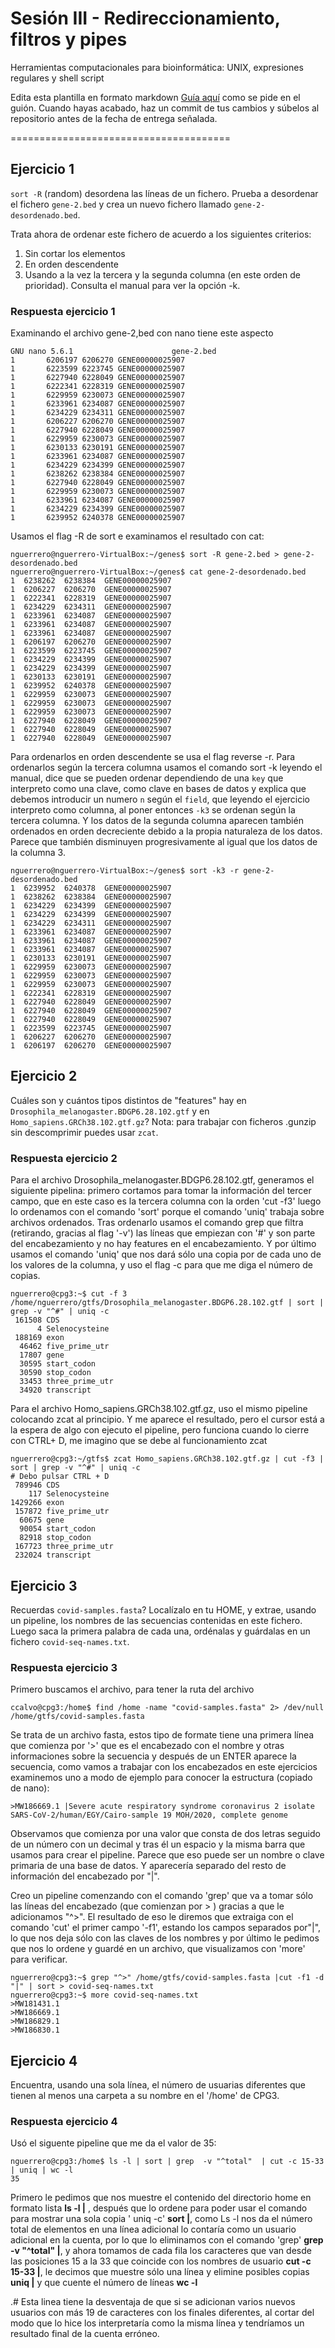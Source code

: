 # Sesión III - Redireccionamiento, filtros y pipes

Herramientas computacionales para bioinformática: UNIX, expresiones regulares y shell script

Edita esta plantilla en formato markdown [Guía aquí](https://guides.github.com/features/mastering-markdown/) como se pide en el guión. 
Cuando hayas acabado, haz un commit de tus cambios y súbelos al repositorio antes de la fecha de entrega señalada. 

======================================


## Ejercicio 1
`sort -R` (random) desordena las líneas de un fichero. Prueba a desordenar el fichero `gene-2.bed` y crea un nuevo fichero llamado `gene-2-desordenado.bed`.

Trata ahora de ordenar este fichero de acuerdo a los siguientes criterios: 
1. Sin cortar los elementos
2. En orden descendente
3. Usando a la vez la tercera y la segunda columna (en este orden de prioridad). Consulta el manual para ver la opción -k. 

### Respuesta ejercicio 1

Examinando el archivo gene-2,bed con  nano tiene este aspecto

```
GNU nano 5.6.1                      gene-2.bed                               
1       6206197 6206270 GENE00000025907
1       6223599 6223745 GENE00000025907
1       6227940 6228049 GENE00000025907
1       6222341 6228319 GENE00000025907
1       6229959 6230073 GENE00000025907
1       6233961 6234087 GENE00000025907
1       6234229 6234311 GENE00000025907
1       6206227 6206270 GENE00000025907
1       6227940 6228049 GENE00000025907
1       6229959 6230073 GENE00000025907
1       6230133 6230191 GENE00000025907
1       6233961 6234087 GENE00000025907
1       6234229 6234399 GENE00000025907
1       6238262 6238384 GENE00000025907
1       6227940 6228049 GENE00000025907
1       6229959 6230073 GENE00000025907
1       6233961 6234087 GENE00000025907
1       6234229 6234399 GENE00000025907
1       6239952 6240378 GENE00000025907
```
Usamos el flag -R de sort e examinamos el resultado con cat:

```
nguerrero@nguerrero-VirtualBox:~/genes$ sort -R gene-2.bed > gene-2-desordenado.bed
nguerrero@nguerrero-VirtualBox:~/genes$ cat gene-2-desordenado.bed 
1  6238262  6238384  GENE00000025907
1  6206227  6206270  GENE00000025907
1  6222341  6228319  GENE00000025907
1  6234229  6234311  GENE00000025907
1  6233961  6234087  GENE00000025907
1  6233961  6234087  GENE00000025907
1  6233961  6234087  GENE00000025907
1  6206197  6206270  GENE00000025907
1  6223599  6223745  GENE00000025907
1  6234229  6234399  GENE00000025907
1  6234229  6234399  GENE00000025907
1  6230133  6230191  GENE00000025907
1  6239952  6240378  GENE00000025907
1  6229959  6230073  GENE00000025907
1  6229959  6230073  GENE00000025907
1  6229959  6230073  GENE00000025907
1  6227940  6228049  GENE00000025907
1  6227940  6228049  GENE00000025907
1  6227940  6228049  GENE00000025907
```
  Para ordenarlos en orden descendente se usa el flag reverse -r. Para ordenarlos según la tercera columna usamos el comando sort -k
leyendo el manual, dice que se pueden ordenar dependiendo de una `key` que interpreto como una clave, como clave en bases de datos y explica que debemos introducir un numero `n` según el `field`, que leyendo el ejercicio interpreto como columna, al poner entonces `-k3` se ordenan según
la tercera columna. Y los datos de la segunda columna aparecen también ordenados en orden decreciente debido a la propia naturaleza de los datos. Parece que también disminuyen progresivamente al igual que los datos de la columna 3.
```
nguerrero@nguerrero-VirtualBox:~/genes$ sort -k3 -r gene-2-desordenado.bed
1  6239952  6240378  GENE00000025907
1  6238262  6238384  GENE00000025907
1  6234229  6234399  GENE00000025907
1  6234229  6234399  GENE00000025907
1  6234229  6234311  GENE00000025907
1  6233961  6234087  GENE00000025907
1  6233961  6234087  GENE00000025907
1  6233961  6234087  GENE00000025907
1  6230133  6230191  GENE00000025907
1  6229959  6230073  GENE00000025907
1  6229959  6230073  GENE00000025907
1  6229959  6230073  GENE00000025907
1  6222341  6228319  GENE00000025907
1  6227940  6228049  GENE00000025907
1  6227940  6228049  GENE00000025907
1  6227940  6228049  GENE00000025907
1  6223599  6223745  GENE00000025907
1  6206227  6206270  GENE00000025907
1  6206197  6206270  GENE00000025907
```

## Ejercicio 2

Cuáles son y cuántos tipos distintos de "features" hay en `Drosophila_melanogaster.BDGP6.28.102.gtf` y en `Homo_sapiens.GRCh38.102.gtf.gz`? Nota: para trabajar con ficheros .gunzip sin descomprimir puedes usar `zcat`.

### Respuesta ejercicio 2
 Para el archivo Drosophila_melanogaster.BDGP6.28.102.gtf, generamos el siguiente pipelina: primero cortamos para tomar la información del tercer campo, que en este caso es la tercera columna con la orden 'cut -f3' luego lo ordenamos con el comando 'sort' porque el comando 'uniq' trabaja sobre archivos ordenados.  Tras ordenarlo usamos el comando grep que filtra (retirando, gracias al flag '-v') las líneas que empiezan con '#' y son parte del encabezamiento y no hay features en el encabezamiento. Y por último usamos el comando 'uniq' que nos dará sólo una copia por de cada uno de los valores de la columna, y uso el flag -c para que me diga el número de copias.
 
```
nguerrero@cpg3:~$ cut -f 3 /home/nguerrero/gtfs/Drosophila_melanogaster.BDGP6.28.102.gtf | sort | grep -v "^#" | uniq -c
 161508 CDS
      4 Selenocysteine
 188169 exon
  46462 five_prime_utr
  17807 gene
  30595 start_codon
  30590 stop_codon
  33453 three_prime_utr
  34920 transcript
```
Para el archivo Homo_sapiens.GRCh38.102.gtf.gz, uso el mismo pipeline colocando zcat al principio. Y me aparece el resultado, pero el cursor está a la espera de algo con ejecuto el pipeline, pero funciona cuando lo cierre con CTRL+ D, me imagino que se debe al funcionamiento zcat
```
nguerrero@cpg3:~/gtfs$ zcat Homo_sapiens.GRCh38.102.gtf.gz | cut -f3 | sort | grep -v "^#" | uniq -c
# Debo pulsar CTRL + D
 789946 CDS
    117 Selenocysteine
1429266 exon
 157872 five_prime_utr
  60675 gene
  90054 start_codon
  82918 stop_codon
 167723 three_prime_utr
 232024 transcript
 ```

## Ejercicio 3

Recuerdas `covid-samples.fasta`? Localízalo en tu HOME, y extrae, usando un pipeline, los nombres de las secuencias contenidas en este fichero. Luego saca la primera palabra de cada una, ordénalas y guárdalas en un fichero `covid-seq-names.txt`.

### Respuesta ejercicio 3

Primero buscamos el archivo, para tener la ruta del archivo

```
ccalvo@cpg3:/home$ find /home -name "covid-samples.fasta" 2> /dev/null
/home/gtfs/covid-samples.fasta
```
Se trata de un archivo fasta, estos tipo de formate tiene una primera línea que comienza por '>' que es el encabezado con el nombre y otras informaciones sobre la secuencia y después de un ENTER aparece la secuencia, como vamos a trabajar con los encabezados en este ejercicios examinemos uno a modo de ejemplo para conocer la estructura (copiado de nano):

```
>MW186669.1 |Severe acute respiratory syndrome coronavirus 2 isolate SARS-CoV-2/human/EGY/Cairo-sample 19 MOH/2020, complete genome
```
Observamos que comienza por una valor que consta de dos letras seguido de un número con un decimal y tras él un espacio y la misma barra que usamos para crear el pipeline. Parece que eso puede ser un nombre o clave primaria de una base de datos. Y aparecería separado del resto de información del encabezado por "|".

Creo un pipeline comenzando con el comando 'grep' que va a tomar sólo las líneas del encabezado (que comienzan por > ) gracias a que le adicionamos "^>". El resultado de eso le diremos que extraiga con el comando 'cut' el primer campo '-f1', estando los campos separados por"|", lo que nos deja sólo con las claves de los nombres y por último le pedimos que nos lo ordene y guardé en un archivo, que visualizamos con 'more' para verificar.
```
nguerrero@cpg3:~$ grep "^>" /home/gtfs/covid-samples.fasta |cut -f1 -d "|" | sort > covid-seq-names.txt
nguerrero@cpg3:~$ more covid-seq-names.txt 
>MW181431.1 
>MW186669.1 
>MW186829.1 
>MW186830.1 
```
## Ejercicio 4

Encuentra, usando una sola línea, el número de usuarias diferentes que tienen al menos una carpeta a su nombre en el '/home' de CPG3.

### Respuesta ejercicio 4

Usó el siguente pipeline que me da el valor de 35:
```
nguerrero@cpg3:/home$ ls -l | sort | grep  -v "^total"  | cut -c 15-33 | uniq | wc -l
35
```
Primero le pedimos que nos muestre el contenido del directorio home en formato lista **ls -l |** , después que lo ordene para poder usar el comando para mostrar una sola copia ' uniq -c' **sort |**, como Ls -l nos da el número total de elementos en una línea adicional lo contaría como un usuario adicional en  la cuenta, por lo que lo eliminamos con el comando 'grep'  **grep  -v "^total"  |**, y ahora tomamos de cada fila los caracteres que van desde las posiciones 15 a la 33 que coincide con los nombres de usuario **cut -c 15-33 |**, le decimos que muestre sólo una línea y elimine posibles copias **uniq |** y que cuente el número de líneas **wc -l**

.# Esta linea tiene la desventaja de que si se adicionan varios nuevos usuarios con más 19 de caracteres con los finales diferentes, al cortar del modo que lo hice los interpretaría como la misma línea y tendríamos un resultado final de la cuenta erróneo.



